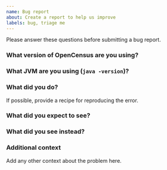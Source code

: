 ```yaml
---
name: Bug report
about: Create a report to help us improve
labels: bug, triage me
---
```


Please answer these questions before submitting a bug report.

### What version of OpenCensus are you using?


### What JVM are you using (`java -version`)?


### What did you do?
If possible, provide a recipe for reproducing the error.


### What did you expect to see?


### What did you see instead?


### Additional context
Add any other context about the problem here.
